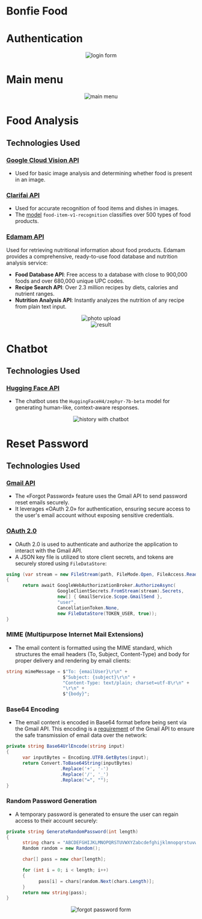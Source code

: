 # Bonfie Food

# Authentication
<p align="center">
  <img src="https://github.com/fsteamcepz/Bonfie-Food/blob/master/screens/login.jpg?raw=true" alt="login form" />
</p>

# Main menu
<p align="center">
  <img src="https://github.com/fsteamcepz/Bonfie-Food/blob/master/screens/home_page.jpg?raw=true" alt="main menu" />
</p>

# Food Analysis
## Technologies Used
### [Google Cloud Vision API](https://cloud.google.com/vision)
- Used for basic image analysis and determining whether food is present in an image.
### [Clarifai API](https://www.clarifai.com/)
- Used for accurate recognition of food items and dishes in images.
- The [model](https://clarifai.com/clarifai/main/models/food-item-v1-recognition) `food-item-v1-recognition` classifies over 500 types of food products.
### [Edamam API](https://developer.edamam.com/)
Used for retrieving nutritional information about food products.
Edamam provides a comprehensive, ready-to-use food database and nutrition analysis service:

- **Food Database API**: Free access to a database with close to 900,000 foods and over 680,000 unique UPC codes.
- **Recipe Search API**: Over 2.3 million recipes by diets, calories and nutrient ranges.
- **Nutrition Analysis API**: Instantly analyzes the nutrition of any recipe from plain text input.

<p align="center">
  <img src="https://github.com/fsteamcepz/Bonfie-Food/blob/master/screens/analysis_food_1.jpg?raw=true" alt="photo upload" />
  <br/>
  <img src="https://github.com/fsteamcepz/Bonfie-Food/blob/master/screens/analysis_food_2.jpg?raw=true" alt="result" />
</p>

# Chatbot
## Technologies Used
### [Hugging Face API](https://huggingface.co/)
- The chatbot uses the `HuggingFaceH4/zephyr-7b-beta` model for generating human-like, context-aware responses.

<p align="center">
  <img src="https://github.com/fsteamcepz/Bonfie-Food/blob/master/screens/chatbot.jpg?raw=true" alt="history with chatbot" />
</p>

# Reset Password
## Technologies Used
### [Gmail API](https://console.cloud.google.com/marketplace/product/google/gmail.googleapis.com)
- The «Forgot Password» feature uses the Gmail API to send password reset emails securely.
- It leverages «OAuth 2.0» for authentication, ensuring secure access to the user's email account without exposing sensitive credentials.
### [OAuth 2.0](https://developers.google.com/identity/protocols/oauth2)
- OAuth 2.0 is used to authenticate and authorize the application to interact with the Gmail API.
- A JSON key file is utilized to store client secrets, and tokens are securely stored using `FileDataStore`:
```csharp
using (var stream = new FileStream(path, FileMode.Open, FileAccess.Read))
{
      return await GoogleWebAuthorizationBroker.AuthorizeAsync(
                   GoogleClientSecrets.FromStream(stream).Secrets,
                   new[] { GmailService.Scope.GmailSend },
                   "user",
                   CancellationToken.None,
                   new FileDataStore(TOKEN_USER, true));
}
```
### MIME (Multipurpose Internet Mail Extensions)
- The email content is formatted using the MIME standard, which structures the email headers (To, Subject, Content-Type) and body for proper delivery and rendering by email clients:
```csharp
string mimeMessage = $"To: {emailUser}\r\n" +
                     $"Subject: {subject}\r\n" +
                     "Content-Type: text/plain; charset=utf-8\r\n" +
                     "\r\n" +
                     $"{body}";
```
### Base64 Encoding
- The email content is encoded in Base64 format before being sent via the Gmail API. This encoding is a [requirement](https://developers.google.com/workspace/gmail/api/guides/sending#:~:text=The%20Gmail%20API%20requires%20MIME) of the Gmail API to ensure the safe transmission of email data over the network:
```csharp
private string Base64UrlEncode(string input)
{
      var inputBytes = Encoding.UTF8.GetBytes(input);
      return Convert.ToBase64String(inputBytes)
                    .Replace('+', '-')
                    .Replace('/', '_')
                    .Replace("=", "");
}
```
### Random Password Generation
- A temporary password is generated to ensure the user can regain access to their account securely:
```csharp
private string GenerateRandomPassword(int length)
{
      string chars = "ABCDEFGHIJKLMNOPQRSTUVWXYZabcdefghijklmnopqrstuvwxyz0123456789!@#$%^&*";
      Random random = new Random();

      char[] pass = new char[length];

      for (int i = 0; i < length; i++)
      {
            pass[i] = chars[random.Next(chars.Length)];
      }
      return new string(pass);
}
```
<p align="center">
  <img src="https://github.com/fsteamcepz/Bonfie-Food/blob/master/screens/reset_password.jpg?raw=true" alt="forgot password form" />
</p>
